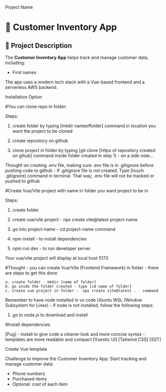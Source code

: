 Project Name
# 🚀 Customer Inventory App

## 📝 Project Description 

The **Customer Inventory App** helps track and manage customer data, including:

- First names


The app uses a modern tech stack with a Vue-based frontend and a serverless AWS backend.

Installation Option

#You can clone repo in folder: 

Steps:

1. create folder by typing [mkdir nameoffolder] command in location you want the project to be cloned

2. create repository on github

3. clone project in folder by typing [git clone [https of repository created on gihub] command inside folder created in step 1] - on a side note...

Thought on creating .env file, making sure .env file is in
.gitignore before pushing code to github - If .gitignore file is not created. Type [touch .gitignore] command in terminal. That way, .env file will not be tracked or pushed to github

#Create Vue/Vite project with name in folder you want project to be in

Steps:

1. create folder

2. create vue/vite project - npx create vite@latest project-name

3. go into project-name - cd project-name command

4. npm install - to install dependencies

5. npm run dev - to run developer server

Your vue/vite project will display at local host 5173

#Thought - you can create Vue/Vite (Frontend Framework) in folder - there are steps to get this done 

    a. create folder - mkdir [name of folder]
    b. go insde the folder created - type [cd name of folder]
    c. create vue project in folder -  npx create vite@latest .   command

Remember to have node installed in vs code Ubuntu WSL (Window Subsystem for Linex) - if node is not installed, follow the following steps:

1. go to node.js to download and install


#Install dependencies

[Pug] - install to give code a cleaner look  and more concise syntax - templates are more readable and compact
[Vuestic UI]
[Tailwind CSS]
[SST]

Create Vue template

Challenge to improve the Customer Inventory App: Start tracking and manage customer data:

- Phone numbers
- Purchased items
- Optional: cost of each item

